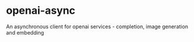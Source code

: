 # openai-async
An asynchronous client for openai services - completion, image generation and embedding
